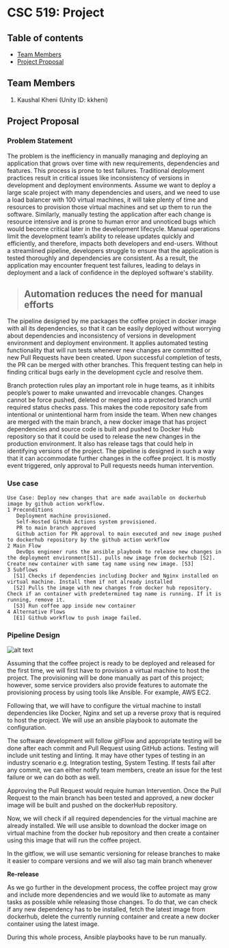 # CSC 519: Project

## Table of contents
* [Team Members](#team-members)
* [Project Proposal](#proposal)

<a name="team-members"></a>
## Team Members

1) Kaushal Kheni (Unity ID: kkheni)

<a name="proposal"></a>
## Project Proposal

### Problem Statement

The problem is the inefficiency in manually managing and deploying an application that grows over time with new requirements, dependencies and features. This process is prone to test failures. Traditional deployment practices result in critical issues like inconsistency of versions in development and deployment environments. Assume we want to deploy a large scale project with many dependencies and users, and we need to use a load balancer with 100 virtual machines, it will take plenty of time and resources to provision those virtual machines and set up them to run the software. Similarly, manually testing the application after each change is resource intensive and is prone to human error and unnoticed bugs which would become critical later in the development lifecycle. Manual operations limit the development team’s ability to release updates quickly and efficiently, and therefore, impacts both developers and end-users. Without a streamlined pipeline, developers struggle to ensure that the application is tested thoroughly and dependencies are consistent. As a result, the application may encounter frequent test failures, leading to delays in deployment and a lack of confidence in the deployed software's stability.

> ## Automation reduces the need for manual efforts

The pipeline designed by me packages the coffee project in docker image with all its dependencies, so that it can be easily deployed without worrying about dependencies and inconsistency of versions in development environment and deployment environment. It applies automated testing functionality that will run tests whenever new changes are committed or new Pull Requests have been created. Upon successful completion of tests, the PR can be merged with other branches. This frequent testing can help in finding critical bugs early in the development cycle and resolve them. 

Branch protection rules play an important role in huge teams, as it inhibits people’s power to make unwanted and irrevocable changes. Changes cannot be force pushed, deleted or merged into a protected branch until required status checks pass. This makes the code repository safe from intentional or unintentional harm from inside the team. When new changes are merged with the main branch, a new docker image that has project dependencies and source code is built and pushed to Docker Hub repository so that it could be used to release the new changes in the production environment. It also has release tags that could help in identifying versions of the project. The pipeline is designed in such a way that it can accommodate further changes in the coffee project. It is mostly event triggered, only approval to Pull requests needs human intervention. 

### Use case

```
Use Case: Deploy new changes that are made available on dockerhub image by github action workflow.
1 Preconditions
   Deployment machine provisioned.
   Self-Hosted GitHub Actions system provisioned.
   PR to main branch approved
   Github action for PR approval to main executed and new image pushed to dockerhub repository by the github action workflow
2 Main Flow
   DevOps engineer runs the ansible playbook to release new changes in the deployment environment[S1]. pulls new image from dockerhub [S2]. Create new container with same tag name using new image. [S3]
3 Subflows
  [S1] Checks if dependencies including Docker and Nginx installed on virtual machine. Install them if not already installed
  [S2] Pulls the image with new changes from docker hub repository. Check if an container with predetermined tag name is running. If it is running, remove it.
  [S3] Run coffee app inside new container
4 Alternative Flows
  [E1] Github workflow to push image failed.
```

### Pipeline Design

![alt text](https://github.ncsu.edu/kkheni/CSC-519-Project/blob/main/pipeline.png)

Assuming that the coffee project is ready to be deployed and released for the first time, we will first have to provision a virtual machine to host the project. The provisioning will be done manually as part of this project; however, some service providers also provide features to automate the provisioning process by using tools like Ansible. For example, AWS EC2. 

Following that, we will have to configure the virtual machine to install dependencies like Docker, Nginx and set up a reverse proxy that is required to host the project. We will use an ansible playbook to automate the configuration.

The software development will follow gitFlow and appropriate testing will be done after each commit and Pull Request using GitHub actions. Testing will include unit testing and linting. It may have other types of testing in an industry scenario e.g. Integration testing, System Testing. If tests fail after any commit, we can either notify team members, create an issue for the test failure or we can do both as well. 

Approving the Pull Request would require human Intervention. Once the Pull Request to the main branch has been tested and approved, a new docker image will be built and pushed on the dockerHub repository.

Now, we will check if all required dependencies for the virtual machine are already installed. We will use ansible to download the docker image on virtual machine from the docker hub repository and then create a container using this image that will run the coffee project.

In the gitflow, we will use semantic versioning for release branches to make it easier to compare versions and we will also tag main branch whenever 

**Re-release**

As we go further in the development process, the coffee project may grow and include more dependencies and we would like to automate as many tasks as possible while releasing those changes. To do that, we can check if any new dependency has to be installed, fetch the latest image from dockerhub, delete the currently running container and create a new docker container using the latest image.

During this whole process, Ansible playbooks have to be run manually.
